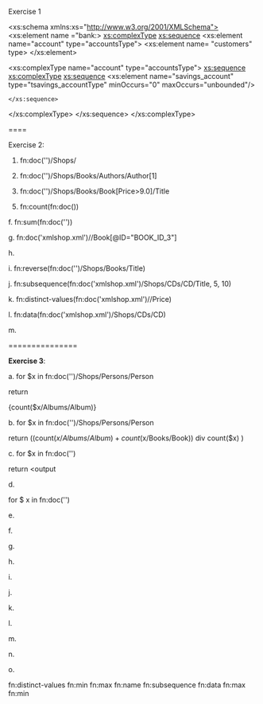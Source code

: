 Exercise 1

<xs:schema xmlns:xs="http://www.w3.org/2001/XMLSchema">
<xs:element name ="bank:>
<xs:complexType>
<xs:sequence>
<xs:element name="account" type="accountsType">
<xs:element name= "customers" type>
</xs:element>

<xs:complexType name="account" type="accountsType">
<xs:sequence>
<xs:complexType>
<xs:sequence>
<xs:element name="savings_account" type="tsavings_accountType"
minOccurs="0" maxOccurs="unbounded"/>

    </xs:sequence>

</xs:complexType>
</xs:sequence>
</xs:complexType>

====

Exercise 2:

1. fn:doc('')/Shops/

2. fn:doc('')/Shops/Books/Authors/Author[1]

3. fn:doc('')/Shops/Books/Book[Price>9.0]/Title

5) fn:count(fn:doc())

f. fn:sum(fn:doc(''))

g. fn:doc('xmlshop.xml')//Book[@ID="BOOK_ID_3"]

h.

i. fn:reverse(fn:doc('')/Shops/Books/Title)

j. fn:subsequence(fn:doc('xmlshop.xml')/Shops/CDs/CD/Title, 5, 10)

k. fn:distinct-values(fn:doc('xmlshop.xml')//Price)

l. fn:data(fn:doc('xmlshop.xml')/Shops/CDs/CD)

m.

===============

**Exercise 3**:

a.
for \$x in fn:doc('')/Shops/Persons/Person

return

<output>
 {count($x/Albums/Album)}
</output>

b.
for \$x in fn:doc('')/Shops/Persons/Person

return
<output>
((count($x/Albums/Album)  + count($x/Books/Book)) div count(\$x) )
</output>

c.
for \$x in fn:doc('')

return
<output

d.

for \$ x in fn:doc('')

e.

f.

g.

h.

i.

j.

k.

l.

m.

n.

o.

fn:distinct-values
fn:min
fn:max
fn:name
fn:subsequence
fn:data
fn:max
fn:min
